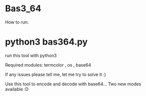# Bas3_64

How to run:
  # python3 bas364.py
run this tool with python3

Required modules:
       termcolor , os , base64
       
       
If any issues please tell me, let me try to solve it :)

Use this tool to encode and decode with base64... Two new modes available :D

